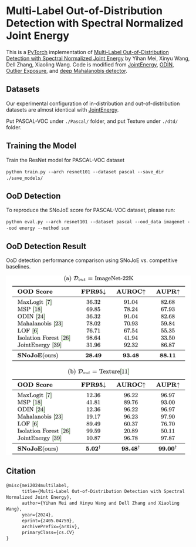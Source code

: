 # Multi-Label Out-of-Distribution Detection with Spectral Normalized Joint Energy

This is a [PyTorch](http://pytorch.org) implementation of [Multi-Label Out-of-Distribution Detection with Spectral Normalized Joint Energy](https://arxiv.org/abs/2405.04759) by Yihan Mei, Xinyu Wang, Dell Zhang, Xiaoling Wang.
Code is modified from [JointEnergy](https://github.com/deeplearning-wisc/multi-label-ood), [ODIN](https://github.com/facebookresearch/odin),  [Outlier Exposure](https://github.com/hendrycks/outlier-exposure), and [deep Mahalanobis
detector](https://github.com/pokaxpoka/deep_Mahalanobis_detector).

## Datasets

Our experimental configuration of in-distribution and out-of-distribution datasets are almost identical with [JointEnergy](https://github.com/deeplearning-wisc/multi-label-ood).

Put PASCAL-VOC under `./Pascal/` folder, and put Texture under `./dtd/` folder.

## Training the Model

Train the ResNet model for PASCAL-VOC dataset

`python train.py --arch resnet101 --dataset pascal --save_dir ./save_models/`

## OoD Detection

To reproduce the SNoJoE score for PASCAL-VOC dataset, please run: 

`python eval.py --arch resnet101 --dataset pascal --ood_data imagenet --ood energy --method sum`

## OoD Detection Result

OoD detection performance comparison using SNoJoE vs. competitive
baselines.

<img src="./pic/result.png" alt="result" />



## Citation

```
@misc{mei2024multilabel,
      title={Multi-Label Out-of-Distribution Detection with Spectral Normalized Joint Energy}, 
      author={Yihan Mei and Xinyu Wang and Dell Zhang and Xiaoling Wang},
      year={2024},
      eprint={2405.04759},
      archivePrefix={arXiv},
      primaryClass={cs.CV}
}
```

